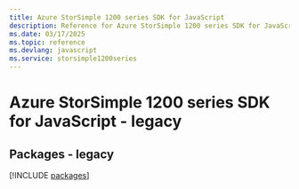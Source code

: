 ```yaml
---
title: Azure StorSimple 1200 series SDK for JavaScript
description: Reference for Azure StorSimple 1200 series SDK for JavaScript
ms.date: 03/17/2025
ms.topic: reference
ms.devlang: javascript
ms.service: storsimple1200series
---
```

# Azure StorSimple 1200 series SDK for JavaScript - legacy
## Packages - legacy
[!INCLUDE [packages](storsimple-1200-series-index.md)]